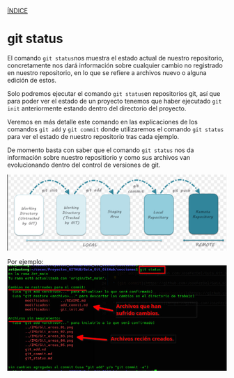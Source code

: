 [ÍNDICE](https://github.com/JoseFerDel/Guia_Git_GitHub/blob/Zet_main/README.md)


# **git status**

El comando `git status`nos muestra el estado actual de nuestro repositorio, concretamente nos dará información sobre cualquier cambio no registrado en nuestro repositorio, en lo que se refiere a archivos nuevo o alguna edición de estos.

Solo podremos ejecutar el comando `git status`en repositorios git, así que para poder ver el estado de un proyecto tenemos que haber ejecutado `git init` anteriormente estando dentro del directorio del proyecto.

Veremos en más detalle este comando en las explicaciones de los comandos `git add` y `git commit` donde utilizaremos el comando `git status` para ver el estado de nuestro repositorio tras cada ejemplo.

De momento basta con saber que el comando `git status` nos da información sobre nuestro repositiorio y como sus archivos van evolucionando dentro del control de versiones de git.

![git_areas](/IMG/Git_areas.png "Areas de git")


Por ejemplo:    
![git status](/IMG/git_status.jpg "git status")






